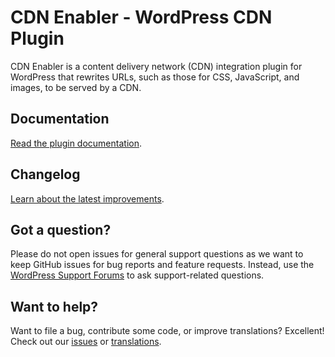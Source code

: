 # CDN Enabler - WordPress CDN Plugin

CDN Enabler is a content delivery network (CDN) integration plugin for WordPress that rewrites URLs, such as those for CSS, JavaScript, and images, to be served by a CDN.

## Documentation

[Read the plugin documentation](https://www.keycdn.com/support/wordpress-cdn-enabler-plugin).

## Changelog

[Learn about the latest improvements](https://wordpress.org/plugins/cdn-enabler/#developers).

## Got a question?

Please do not open issues for general support questions as we want to keep GitHub issues for bug reports and feature requests. Instead, use the [WordPress Support Forums](https://wordpress.org/support/plugin/cdn-enabler/) to ask support-related questions.

## Want to help?

Want to file a bug, contribute some code, or improve translations? Excellent! Check out our [issues](https://github.com/keycdn/cdn-enabler/issues) or [translations](https://translate.wordpress.org/projects/wp-plugins/cdn-enabler/).
